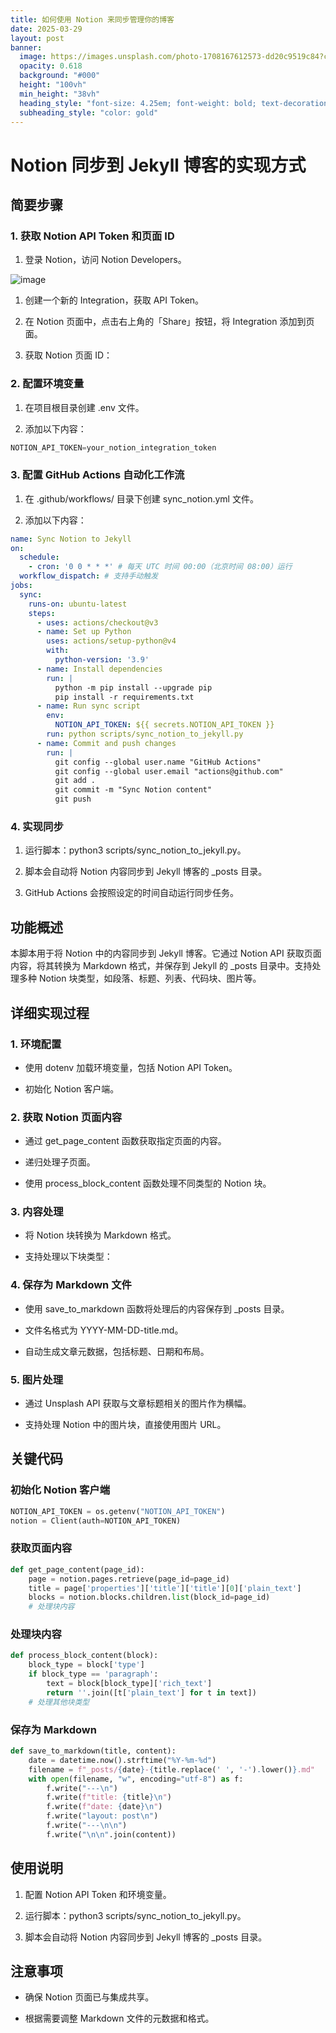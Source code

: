 ```yaml
---
title: 如何使用 Notion 来同步管理你的博客
date: 2025-03-29
layout: post
banner:
  image: https://images.unsplash.com/photo-1708167612573-dd20c9519c84?crop=entropy&cs=tinysrgb&fit=max&fm=jpg&ixid=M3w2OTIwMzJ8MHwxfHJhbmRvbXx8fHx8fHx8fDE3NDMyMzY2MzF8&ixlib=rb-4.0.3&q=80&w=1080
  opacity: 0.618
  background: "#000"
  height: "100vh"
  min_height: "38vh"
  heading_style: "font-size: 4.25em; font-weight: bold; text-decoration: underline"
  subheading_style: "color: gold"
---
```


# Notion 同步到 Jekyll 博客的实现方式

## 简要步骤

### 1. 获取 Notion API Token 和页面 ID

1. 登录 Notion，访问 Notion Developers。

![image](https://prod-files-secure.s3.us-west-2.amazonaws.com/a7a0cc5a-89b9-4cda-8686-1fba0ca52f40/d19c1afe-dea5-4312-9333-786b0ba83054/image.png?X-Amz-Algorithm=AWS4-HMAC-SHA256&X-Amz-Content-Sha256=UNSIGNED-PAYLOAD&X-Amz-Credential=ASIAZI2LB466ZWO4PCYU%2F20250329%2Fus-west-2%2Fs3%2Faws4_request&X-Amz-Date=20250329T082351Z&X-Amz-Expires=3600&X-Amz-Security-Token=IQoJb3JpZ2luX2VjEAgaCXVzLXdlc3QtMiJHMEUCIQCQQaq3gdYbFb9oU94qg4bI3%2FUFOaekRt75BXgOxC5gzQIgPgjLR4Xk8dEbR1vUhOcvN9UvJN1GgmOsag1brW7wL%2Bwq%2FwMIcRAAGgw2Mzc0MjMxODM4MDUiDDt3O8qD6aVzm7waoircA95TRrvHGv4cqhHRqvyfhGjrv73Ix9ey5qZKNMLCkD0n4NFZb5j8Vkq4GDf0pkjQU8HIH3AJ6wpMct3Qpawo9nuV3eUNDrirDDAL3br%2FZIXHqPwsYjUFBX7uJlqqeahGu1sCSn2Uvbtc8CsK5AW9v1sN6F4Xmr%2Fx6zd1QlSxlxlegt3bW1KiGGxWESqmEgO%2BDIz4MvzXPzZ6pKA3hI2oT7%2FrzQpZyVbh6CQW2oPdAs3XO4tJ%2B9KfZtfAVy%2By2%2FIRQ3BFKVifEIg3KiDk71tz4oL9lwt%2FoORlL6r9HHCpdUESHS7Cr3IyYVgj06nmNvfKeH2nzdF0CmFGgY1D%2BFzJciTbEVMQfoQmXBmPed6zNvkuiy%2BSG1F1oK4I%2FavaScvZ5ktEXUh1uhRGIv%2BJ0IXthYBo3TQ0R2WO7HW9leYDAjrGNJHbTxWe9aBeEUrsWe7uLDeVhbw8SUvoUNk3zZGbj5n4XmQsZHXvUK3huBLTxKo1XBf2QzbXf%2B0vZXj33%2FHnjz%2BAyM1ouDUCJrrR7nrW4Q0LZs1sdlBJ1AjpIrwEe87q1Bx7NC5YtjyiAgiB7K4kxwDdaUb%2Ffe56wOvZi9uX1mQ3EuQH%2BNu2wB6KUs5e%2FsiqTSH4oCFiWr7y2OqYMKjGnr8GOqUBIP%2FwcOZ522wZ%2FnwVeXSPeQuNvUtAYTvh72l9yp7d2HYDIaqtVwSVBLeuuqpqE%2FmFDXAu4EI7UXscvcx1RVcjmgJMYYXnzxKAwBDhZBfGD4VSEX64y1zgfp6IANlym4NMdgP0%2BZHqL73fAbWHo9jIzY4aKkxXo4At2ARXsZIjL923nNxUy3HfTFzMDQbjkTvcD76VYpvu3mGjfj9QcGcWWt6K%2BRx4&X-Amz-Signature=05798ea7cb7455006b1e2cf08aa40d9e33ba334bbf7867513e1db4c5ea1de547&X-Amz-SignedHeaders=host&x-id=GetObject)

1. 创建一个新的 Integration，获取 API Token。

1. 在 Notion 页面中，点击右上角的「Share」按钮，将 Integration 添加到页面。

1. 获取 Notion 页面 ID：


### 2. 配置环境变量

1. 在项目根目录创建 .env 文件。

1. 添加以下内容：

```javascript
NOTION_API_TOKEN=your_notion_integration_token
```

### 3. 配置 GitHub Actions 自动化工作流

1. 在 .github/workflows/ 目录下创建 sync_notion.yml 文件。

1. 添加以下内容：

```yaml
name: Sync Notion to Jekyll
on:
  schedule:
    - cron: '0 0 * * *' # 每天 UTC 时间 00:00（北京时间 08:00）运行
  workflow_dispatch: # 支持手动触发
jobs:
  sync:
    runs-on: ubuntu-latest
    steps:
      - uses: actions/checkout@v3
      - name: Set up Python
        uses: actions/setup-python@v4
        with:
          python-version: '3.9'
      - name: Install dependencies
        run: |
          python -m pip install --upgrade pip
          pip install -r requirements.txt
      - name: Run sync script
        env:
          NOTION_API_TOKEN: ${{ secrets.NOTION_API_TOKEN }}
        run: python scripts/sync_notion_to_jekyll.py
      - name: Commit and push changes
        run: |
          git config --global user.name "GitHub Actions"
          git config --global user.email "actions@github.com"
          git add .
          git commit -m "Sync Notion content"
          git push
```

### 4. 实现同步

1. 运行脚本：python3 scripts/sync_notion_to_jekyll.py。

1. 脚本会自动将 Notion 内容同步到 Jekyll 博客的 _posts 目录。

1. GitHub Actions 会按照设定的时间自动运行同步任务。

## 功能概述

本脚本用于将 Notion 中的内容同步到 Jekyll 博客。它通过 Notion API 获取页面内容，将其转换为 Markdown 格式，并保存到 Jekyll 的 _posts 目录中。支持处理多种 Notion 块类型，如段落、标题、列表、代码块、图片等。

## 详细实现过程

### 1. 环境配置

- 使用 dotenv 加载环境变量，包括 Notion API Token。

- 初始化 Notion 客户端。

### 2. 获取 Notion 页面内容

- 通过 get_page_content 函数获取指定页面的内容。

- 递归处理子页面。

- 使用 process_block_content 函数处理不同类型的 Notion 块。

### 3. 内容处理

- 将 Notion 块转换为 Markdown 格式。

- 支持处理以下块类型：


### 4. 保存为 Markdown 文件

- 使用 save_to_markdown 函数将处理后的内容保存到 _posts 目录。

- 文件名格式为 YYYY-MM-DD-title.md。

- 自动生成文章元数据，包括标题、日期和布局。

### 5. 图片处理

- 通过 Unsplash API 获取与文章标题相关的图片作为横幅。

- 支持处理 Notion 中的图片块，直接使用图片 URL。

## 关键代码

### 初始化 Notion 客户端

```python
NOTION_API_TOKEN = os.getenv("NOTION_API_TOKEN")
notion = Client(auth=NOTION_API_TOKEN)
```

### 获取页面内容

```python
def get_page_content(page_id):
    page = notion.pages.retrieve(page_id=page_id)
    title = page['properties']['title']['title'][0]['plain_text']
    blocks = notion.blocks.children.list(block_id=page_id)
    # 处理块内容
```

### 处理块内容

```python
def process_block_content(block):
    block_type = block['type']
    if block_type == 'paragraph':
        text = block[block_type]['rich_text']
        return ''.join([t['plain_text'] for t in text])
    # 处理其他块类型
```

### 保存为 Markdown

```python
def save_to_markdown(title, content):
    date = datetime.now().strftime("%Y-%m-%d")
    filename = f"_posts/{date}-{title.replace(' ', '-').lower()}.md"
    with open(filename, "w", encoding="utf-8") as f:
        f.write("---\n")
        f.write(f"title: {title}\n")
        f.write(f"date: {date}\n")
        f.write("layout: post\n")
        f.write("---\n\n")
        f.write("\n\n".join(content))
```

## 使用说明

1. 配置 Notion API Token 和环境变量。

1. 运行脚本：python3 scripts/sync_notion_to_jekyll.py。

1. 脚本会自动将 Notion 内容同步到 Jekyll 博客的 _posts 目录。

## 注意事项

- 确保 Notion 页面已与集成共享。

- 根据需要调整 Markdown 文件的元数据和格式。